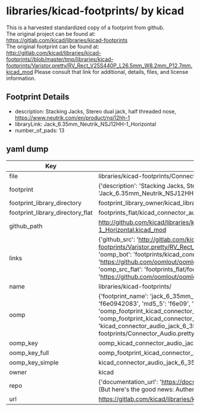 # libraries/kicad-footprints/ by kicad  
This is a harvested standardized copy of a footprint from github.  
The original project can be found at:  
https://gitlab.com/kicad/libraries/kicad-footprints  
The original footprint can be found at:
http://gitlab.com/kicad/libraries/kicad-footprints//blob/master/tmp/libraries/kicad-footprints/Varistor.pretty/RV_Rect_V25S440P_L26.5mm_W8.2mm_P12.7mm.kicad_mod
Please consult that link for additional, details, files, and license information.  
## Footprint Details
* description: Stacking Jacks, Stereo dual jack, half threaded nose, https://www.neutrik.com/en/product/nsj12hh-1  
* libraryLink: Jack_6.35mm_Neutrik_NSJ12HH-1_Horizontal  
* number_of_pads: 13  
## yaml dump  
| Key | Value |  
| --- | --- |  
| file | libraries/kicad-footprints/Connector_Audio.pretty/Jack_6.35mm_Neutrik_NSJ12HH-1_Horizontal.kicad_mod |  
| footprint | {'description': 'Stacking Jacks, Stereo dual jack, half threaded nose, https://www.neutrik.com/en/product/nsj12hh-1', 'libraryLink': 'Jack_6.35mm_Neutrik_NSJ12HH-1_Horizontal', 'number_of_pads': 13} |  
| footprint_library_directory | footprint_library_owner/kicad_libraries/kicad-footprints/ |  
| footprint_library_directory_flat | footprints_flat/kicad_connector_audio_jack_6_35mm_neutrik_nsj12hh_1_horizontal/working |  
| github_path | http://github.com/kicad/libraries/kicad-footprints//blob/master/tmp/libraries/kicad-footprints/Connector_Audio.pretty/Jack_6.35mm_Neutrik_NSJ12HH-1_Horizontal.kicad_mod |  
| links | {'github_src': 'http://gitlab.com/kicad/libraries/kicad-footprints//blob/master/tmp/libraries/kicad-footprints/Varistor.pretty/RV_Rect_V25S440P_L26.5mm_W8.2mm_P12.7mm.kicad_mod', 'github_src_repo': 'https://gitlab.com/kicad/libraries/kicad-footprints', 'oomp_bot': 'footprints/kicad_connector_audio_jack_6_35mm_neutrik_nsj12hh_1_horizontal/working', 'oomp_bot_github': 'https://github.com/oomlout/oomlout_oomp_footprint_bot/tree/main/footprints/kicad_connector_audio_jack_6_35mm_neutrik_nsj12hh_1_horizontal/working', 'oomp_src_flat': 'footprints_flat/footprints_flat/kicad_connector_audio_jack_6_35mm_neutrik_nsj12hh_1_horizontal/working', 'oomp_src_flat_github': 'https://github.com/oomlout/oomlout_oomp_footprint_src/tree/main/footprints_flat/kicad_connector_audio_jack_6_35mm_neutrik_nsj12hh_1_horizontal/working'} |  
| name | libraries/kicad-footprints/ |  
| oomp | {'footprint_name': 'jack_6_35mm_neutrik_nsj12hh_1_horizontal', 'library_name': 'connector_audio', 'md5': 'f6e0942083d1e4f08e208ea867126059', 'md5_10': 'f6e0942083', 'md5_5': 'f6e09', 'md5_6': 'f6e094', 'oomp_key': 'oomp_kicad_connector_audio_jack_6_35mm_neutrik_nsj12hh_1_horizontal', 'oomp_key_extra': 'oomp_footprint_kicad_connector_audio_jack_6_35mm_neutrik_nsj12hh_1_horizontal', 'oomp_key_full': 'oomp_footprint_kicad_connector_audio_jack_6_35mm_neutrik_nsj12hh_1_horizontal_f6e094', 'oomp_key_simple': 'kicad_connector_audio_jack_6_35mm_neutrik_nsj12hh_1_horizontal', 'original_filename': 'libraries/kicad-footprints/Connector_Audio.pretty/Jack_6.35mm_Neutrik_NSJ12HH-1_Horizontal.kicad_mod', 'owner_name': 'kicad'} |  
| oomp_key | oomp_kicad_connector_audio_jack_6_35mm_neutrik_nsj12hh_1_horizontal |  
| oomp_key_full | oomp_footprint_kicad_connector_audio_jack_6_35mm_neutrik_nsj12hh_1_horizontal |  
| oomp_key_simple | kicad_connector_audio_jack_6_35mm_neutrik_nsj12hh_1_horizontal |  
| owner | kicad |  
| repo | {'documentation_url': 'https://docs.github.com/rest/overview/resources-in-the-rest-api#rate-limiting', 'message': "API rate limit exceeded for 84.66.173.59. (But here's the good news: Authenticated requests get a higher rate limit. Check out the documentation for more details.)"} |  
| url | https://gitlab.com/kicad/libraries/kicad-footprints |  

